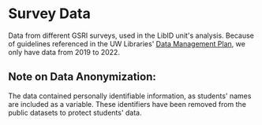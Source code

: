 # Survey Data
Data from different GSRI surveys, used in the LibID unit's analysis. Because of guidelines referenced in the UW Libraries' [Data Management Plan](https://www.lib.washington.edu/openscholarship/services/research-data), we only have data from 2019 to 2022.

## Note on Data Anonymization:
The data contained personally identifiable information, as students' names are included as a variable. These identifiers have been removed from the public datasets to protect students' data.
